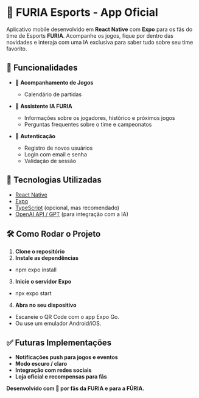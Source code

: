 # 🐆 FURIA Esports - App Oficial

Aplicativo mobile desenvolvido em **React Native** com **Expo** para os fãs do time de Esports **FURIA**. Acompanhe os jogos, fique por dentro das novidades e interaja com uma IA exclusiva para saber tudo sobre seu time favorito.

## 📱 Funcionalidades

- 🔔 **Acompanhamento de Jogos**
  - Calendário de partidas

- 🤖 **Assistente IA FURIA**
  - Informações sobre os jogadores, histórico e próximos jogos
  - Perguntas frequentes sobre o time e campeonatos

- 👤 **Autenticação**
  - Registro de novos usuários
  - Login com email e senha
  - Validação de sessão

## 🚀 Tecnologias Utilizadas

- [React Native](https://reactnative.dev/)
- [Expo](https://expo.dev/)
- [TypeScript](https://www.typescriptlang.org/) (opcional, mas recomendado)
- [OpenAI API / GPT](https://platform.openai.com/) (para integração com a IA)

## 🛠️ Como Rodar o Projeto

1. **Clone o repositório**
2. **Instale as dependências**
  - npm expo install
3. **Inicie o servidor Expo**
  - npx expo start
4. **Abra no seu dispositivo**
  - Escaneie o QR Code com o app Expo Go.
  - Ou use um emulador Android/iOS.

## ✅ Futuras Implementações
- **Notificações push para jogos e eventos**
- **Modo escuro / claro**
- **Integração com redes sociais**
- **Loja oficial e recompensas para fãs**

**Desenvolvido com 💜 por fãs da FURIA e para a FÚRIA.**
